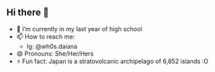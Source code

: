 ## Hi there 👋

<!--
**WhateverImDaiana/WhateverImDaiana** is a ✨ _special_ ✨ repository because its `README.md` (this file) appears on your GitHub profile.

Here are some ideas to get you started:
-->
- 🔭 I’m currently in my last year of high school
- 📫 How to reach me:
  - Ig: @wh0s.daiana
- 😄 Pronouns: She/Her/Hers
- ⚡ Fun fact: Japan is a stratovolcanic archipelago of 6,852 islands :O

